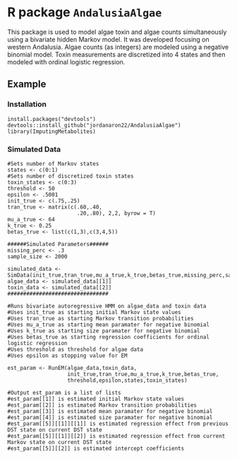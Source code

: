 # R package `AndalusiaAlgae`

This package is used to model algae toxin and algae counts simultaneously using a bivariate hidden Markov model.
It was developed focusing on western Andalusia. Algae counts (as integers) are modeled using a negative binomial model.
Toxin measurements are discretized into 4 states and then modeled with ordinal logistic regression. 

## Example

### Installation

```{r}
install.packages("devtools")
devtools::install_github("jordanaron22/AndalusiaAlgae")
library(ImputingMetabolites)
```

### Simulated Data

```{r}
#Sets number of Markov states
states <- c(0:1)
#Sets number of discretized toxin states
toxin_states <- c(0:3)
threshold <- 50
epsilon <- .5001
init_true <- c(.75,.25)
tran_true <- matrix(c(.60,.40,
                      .20,.80), 2,2, byrow = T)
mu_a_true <- 64
k_true <- 0.25
betas_true <- list(c(1,3),c(3,4,5))

######Simulated Parameters######
missing_perc <- .3
sample_size <- 2000

simulated_data <- SimData(init_true,tran_true,mu_a_true,k_true,betas_true,missing_perc,sample_size,states,toxin_states)
algae_data <- simulated_data[[1]]
toxin_data <- simulated_data[[2]]
################################

#Runs bivariate autoregressive HMM on algae_data and toxin data
#Uses init_true as starting initial Markov state values
#Uses tran_true as starting Markov transition probabilities
#Uses mu_a_true as starting mean paramater for negative binomial
#Uses k_true as starting size paramater for negative binomial
#Uses betas_true as starting regression coefficients for ordinal logistic regression
#Uses threshold as threshold for algae data
#Uses epsilon as stopping value for EM

est_param <- RunEM(algae_data,toxin_data,
                   init_true,tran_true,mu_a_true,k_true,betas_true,
                   threshold,epsilon,states,toxin_states)
                   
#Output est_param is a list of lists
#est_param[[1]] is estimated initial Markov state values
#est_param[[2]] is estimated Markov transition probabilities
#est_param[[3]] is estimated mean paramater for negative binomial
#est_param[[4]] is estimated size paramater for negative binomial
#est_param[[5]][[1]][[1]] is estimated regression effect from previous DST state on current DST state 
#est_param[[5]][[1]][[2]] is estimated regression effect from current Markov state on current DST state 
#est_param[[5]][[2]] is estimated intercept coefficients
```
